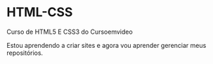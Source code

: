 # HTML-CSS
 Curso de HTML5 E CSS3 do Cursoemvideo

Estou aprendendo a criar sites e agora vou aprender gerenciar meus repositórios.

